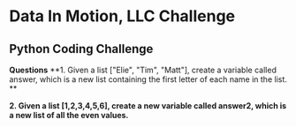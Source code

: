 # Data In Motion, LLC  Challenge

## Python Coding Challenge

**Questions**
**1. Given a list ["Elie", "Tim", "Matt"], create a variable called answer, which is a new list containing the first letter of each name in the list. **

**2. Given a list [1,2,3,4,5,6], create a new variable called answer2, which is a new list of all the even values.**
